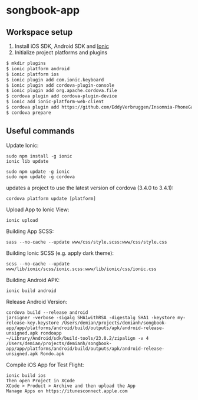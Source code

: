 songbook-app
============

## Workspace setup
1. Install iOS SDK, Android SDK and [Ionic](http://ionicframework.com/getting-started/)
2. Initialize project platforms and plugins

```bash
$ mkdir plugins
$ ionic platform android
$ ionic platform ios
$ ionic plugin add com.ionic.keyboard
$ ionic plugin add cordova-plugin-console
$ ionic plugin add org.apache.cordova.file
$ cordova plugin add cordova-plugin-device
$ ionic add ionic-platform-web-client
$ cordova plugin add https://github.com/EddyVerbruggen/Insomnia-PhoneGap-Plugin.
$ cordova prepare
```

## Useful commands

Update Ionic:

    sudo npm install -g ionic
    ionic lib update
    
    sudo npm update -g ionic
    sudo npm update -g cordova

updates a project to use the latest version of cordova (3.4.0 to 3.4.1):

    cordova platform update [platform] 

Upload App to Ionic View:

    ionic upload


    

Building App SCSS:

    sass --no-cache --update www/css/style.scss:www/css/style.css

Building Ionic SCSS (e.g. apply dark theme):

    scss --no-cache --update www/lib/ionic/scss/ionic.scss:www/lib/ionic/css/ionic.css


Building Android APK:

    ionic build android

Release Android Version:

    cordova build --release android
    jarsigner -verbose -sigalg SHA1withRSA -digestalg SHA1 -keystore my-release-key.keystore /Users/demian/projects/demianh/songbook-app/app/platforms/android/build/outputs/apk/android-release-unsigned.apk rondoapp
    ~/Library/Android/sdk/build-tools/23.0.2/zipalign -v 4 /Users/demian/projects/demianh/songbook-app/app/platforms/android/build/outputs/apk/android-release-unsigned.apk Rondo.apk
    

Compile iOS App for Test Flight:

    ionic build ios
    Then open Project in XCode
    XCode > Product > Archive and then upload the App
    Manage Apps on https://itunesconnect.apple.com
